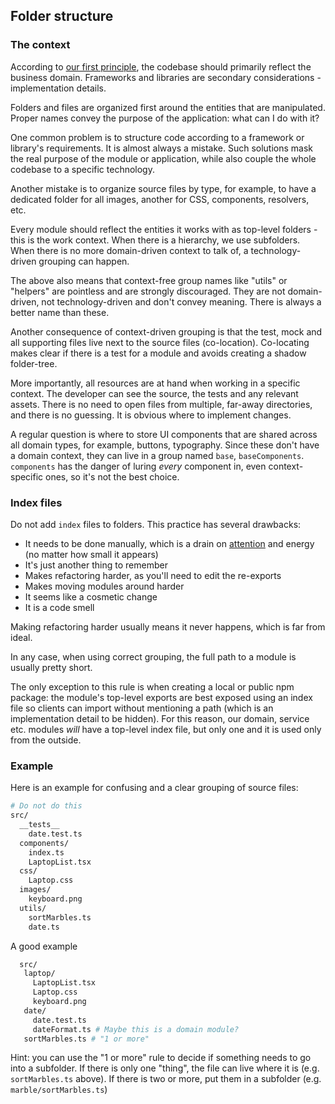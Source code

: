 ## Folder structure

### The context

According to [our first principle](principles/business.md), the codebase should primarily reflect the business domain. Frameworks and libraries are secondary considerations - implementation details.

Folders and files are organized first around the entities that are manipulated. Proper names convey the purpose of the application: what can I do with it?

One common problem is to structure code according to a framework or library's requirements. It is almost always a mistake. Such solutions mask the real purpose of the module or application, while also couple the whole codebase to a specific technology.

Another mistake is to organize source files by type, for example, to have a dedicated folder for all images, another for CSS, components, resolvers, etc.

Every module should reflect the entities it works with as top-level folders - this is the work context. When there is a hierarchy, we use subfolders. When there is no more domain-driven context to talk of, a technology-driven grouping can happen.

The above also means that context-free group names like "utils" or "helpers" are pointless and are strongly discouraged. They are not domain-driven, not technology-driven and don't convey meaning. There is always a better name than these.

Another consequence of context-driven grouping is that the test, mock and all supporting files live next to the source files (co-location). Co-locating makes clear if there is a test for a module and avoids creating a shadow folder-tree.

More importantly, all resources are at hand when working in a specific context. The developer can see the source, the tests and any relevant assets. There is no need to open files from multiple, far-away directories, and there is no guessing. It is obvious where to implement changes.

A regular question is where to store UI components that are shared across all domain types, for example, buttons, typography. Since these don't have a domain context, they can live in a group named `base`, `baseComponents`. `components` has the danger of luring *every* component in, even context-specific ones, so it's not the best choice.

### Index files

Do not add `index` files to folders. This practice has several drawbacks:

* It needs to be done manually, which is a drain on [attention](principles/attention.md) and energy (no matter how small it appears)
* It's just another thing to remember
* Makes refactoring harder, as you'll need to edit the re-exports
* Makes moving modules around harder
* It seems like a cosmetic change
* It is a code smell

Making refactoring harder usually means it never happens, which is far from ideal.

In any case, when using correct grouping, the full path to a module is usually pretty short.

The only exception to this rule is when creating a local or public npm package: the module's top-level exports are best exposed using an index file so clients can import without mentioning a path (which is an implementation detail to be hidden). For this reason, our domain, service etc. modules *will* have a top-level index file, but only one and it is used only from the outside.

### Example

Here is an example for confusing and a clear grouping of source files:

```sh
# Do not do this
src/
  __tests__
    date.test.ts
  components/
    index.ts
    LaptopList.tsx
  css/
    Laptop.css
  images/
    keyboard.png
  utils/
    sortMarbles.ts
    date.ts
```

A good example

```sh
  src/
   laptop/
     LaptopList.tsx
     Laptop.css
     keyboard.png
   date/
     date.test.ts
     dateFormat.ts # Maybe this is a domain module?
   sortMarbles.ts # "1 or more"
```

Hint: you can use the "1 or more" rule to decide if something needs to go into a subfolder. If there is only one "thing", the file can live where it is (e.g. `sortMarbles.ts` above). If there is two or more, put them in a subfolder (e.g. `marble/sortMarbles.ts`)
